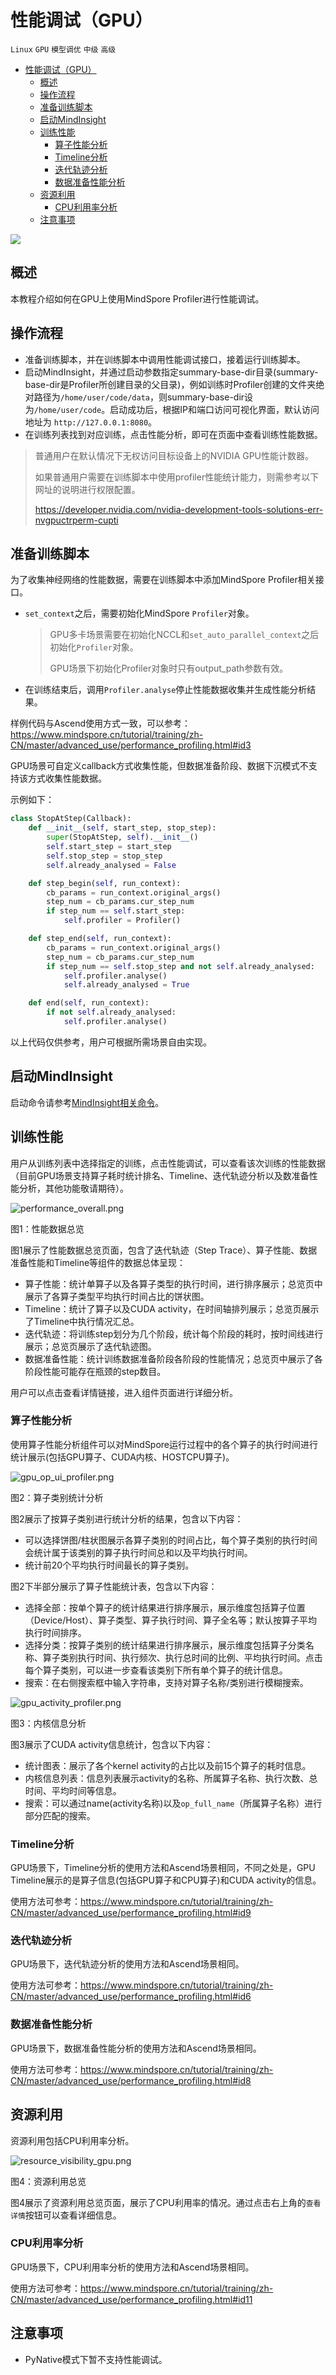 # 性能调试（GPU）

`Linux` `GPU` `模型调优` `中级` `高级`

<!-- TOC -->

- [性能调试（GPU）](#性能调试gpu)
    - [概述](#概述)
    - [操作流程](#操作流程)
    - [准备训练脚本](#准备训练脚本)
    - [启动MindInsight](#启动MindInsight)
    - [训练性能](#训练性能)
        - [算子性能分析](#算子性能分析)
        - [Timeline分析](#Timeline分析)
        - [迭代轨迹分析](#迭代轨迹分析)
        - [数据准备性能分析](#数据准备性能分析)
    - [资源利用](#资源利用)
        - [CPU利用率分析](#CPU利用率分析)
    - [注意事项](#注意事项)

<!-- /TOC -->

<a href="https://gitee.com/mindspore/docs/blob/master/tutorials/training/source_zh_cn/advanced_use/performance_profiling_gpu.md" target="_blank"><img src="../_static/logo_source.png"></a>

## 概述

本教程介绍如何在GPU上使用MindSpore Profiler进行性能调试。

## 操作流程

- 准备训练脚本，并在训练脚本中调用性能调试接口，接着运行训练脚本。
- 启动MindInsight，并通过启动参数指定summary-base-dir目录(summary-base-dir是Profiler所创建目录的父目录)，例如训练时Profiler创建的文件夹绝对路径为`/home/user/code/data`，则summary-base-dir设为`/home/user/code`。启动成功后，根据IP和端口访问可视化界面，默认访问地址为 `http://127.0.0.1:8080`。
- 在训练列表找到对应训练，点击性能分析，即可在页面中查看训练性能数据。

> 普通用户在默认情况下无权访问目标设备上的NVIDIA GPU性能计数器。
>
> 如果普通用户需要在训练脚本中使用profiler性能统计能力，则需参考以下网址的说明进行权限配置。
>
> <https://developer.nvidia.com/nvidia-development-tools-solutions-err-nvgpuctrperm-cupti>

## 准备训练脚本

为了收集神经网络的性能数据，需要在训练脚本中添加MindSpore Profiler相关接口。  

- `set_context`之后，需要初始化MindSpore `Profiler`对象。

    > GPU多卡场景需要在初始化NCCL和`set_auto_parallel_context`之后初始化`Profiler`对象。
    >
    > GPU场景下初始化Profiler对象时只有output_path参数有效。

- 在训练结束后，调用`Profiler.analyse`停止性能数据收集并生成性能分析结果。

样例代码与Ascend使用方式一致，可以参考：<https://www.mindspore.cn/tutorial/training/zh-CN/master/advanced_use/performance_profiling.html#id3>

GPU场景可自定义callback方式收集性能，但数据准备阶段、数据下沉模式不支持该方式收集性能数据。

示例如下：

```python
class StopAtStep(Callback):
    def __init__(self, start_step, stop_step):
        super(StopAtStep, self).__init__()
        self.start_step = start_step
        self.stop_step = stop_step
        self.already_analysed = False

    def step_begin(self, run_context):
        cb_params = run_context.original_args()
        step_num = cb_params.cur_step_num
        if step_num == self.start_step:
            self.profiler = Profiler()

    def step_end(self, run_context):
        cb_params = run_context.original_args()
        step_num = cb_params.cur_step_num
        if step_num == self.stop_step and not self.already_analysed:
            self.profiler.analyse()
            self.already_analysed = True

    def end(self, run_context):
        if not self.already_analysed:
            self.profiler.analyse()
```

以上代码仅供参考，用户可根据所需场景自由实现。

## 启动MindInsight

启动命令请参考[MindInsight相关命令](https://www.mindspore.cn/tutorial/training/zh-CN/master/advanced_use/mindinsight_commands.html)。

## 训练性能

用户从训练列表中选择指定的训练，点击性能调试，可以查看该次训练的性能数据（目前GPU场景支持算子耗时统计排名、Timeline、迭代轨迹分析以及数准备性能分析，其他功能敬请期待）。

![performance_overall.png](./images/performance_overall.png)

图1：性能数据总览

图1展示了性能数据总览页面，包含了迭代轨迹（Step Trace）、算子性能、数据准备性能和Timeline等组件的数据总体呈现：  

- 算子性能：统计单算子以及各算子类型的执行时间，进行排序展示；总览页中展示了各算子类型平均执行时间占比的饼状图。
- Timeline：统计了算子以及CUDA activity，在时间轴排列展示；总览页展示了Timeline中执行情况汇总。
- 迭代轨迹：将训练step划分为几个阶段，统计每个阶段的耗时，按时间线进行展示；总览页展示了迭代轨迹图。
- 数据准备性能：统计训练数据准备阶段各阶段的性能情况；总览页中展示了各阶段性能可能存在瓶颈的step数目。

用户可以点击查看详情链接，进入组件页面进行详细分析。

### 算子性能分析

使用算子性能分析组件可以对MindSpore运行过程中的各个算子的执行时间进行统计展示(包括GPU算子、CUDA内核、HOSTCPU算子)。

![gpu_op_ui_profiler.png](./images/gpu_op_ui_profiler.png)

图2：算子类别统计分析

图2展示了按算子类别进行统计分析的结果，包含以下内容：  

- 可以选择饼图/柱状图展示各算子类别的时间占比，每个算子类别的执行时间会统计属于该类别的算子执行时间总和以及平均执行时间。
- 统计前20个平均执行时间最长的算子类别。

图2下半部分展示了算子性能统计表，包含以下内容：  

- 选择全部：按单个算子的统计结果进行排序展示，展示维度包括算子位置（Device/Host）、算子类型、算子执行时间、算子全名等；默认按算子平均执行时间排序。
- 选择分类：按算子类别的统计结果进行排序展示，展示维度包括算子分类名称、算子类别执行时间、执行频次、执行总时间的比例、平均执行时间。点击每个算子类别，可以进一步查看该类别下所有单个算子的统计信息。
- 搜索：在右侧搜索框中输入字符串，支持对算子名称/类别进行模糊搜索。

![gpu_activity_profiler.png](./images/gpu_activity_profiler.png)

图3：内核信息分析

图3展示了CUDA activity信息统计，包含以下内容：

- 统计图表：展示了各个kernel activity的占比以及前15个算子的耗时信息。
- 内核信息列表：信息列表展示activity的名称、所属算子名称、执行次数、总时间、平均时间等信息。
- 搜索：可以通过name(activity名称)以及`op_full_name`（所属算子名称）进行部分匹配的搜索。

### Timeline分析

GPU场景下，Timeline分析的使用方法和Ascend场景相同，不同之处是，GPU Timeline展示的是算子信息(包括GPU算子和CPU算子)和CUDA activity的信息。

使用方法可参考：<https://www.mindspore.cn/tutorial/training/zh-CN/master/advanced_use/performance_profiling.html#id9>

### 迭代轨迹分析

GPU场景下，迭代轨迹分析的使用方法和Ascend场景相同。

使用方法可参考：<https://www.mindspore.cn/tutorial/training/zh-CN/master/advanced_use/performance_profiling.html#id6>

### 数据准备性能分析

GPU场景下，数据准备性能分析的使用方法和Ascend场景相同。

使用方法可参考：<https://www.mindspore.cn/tutorial/training/zh-CN/master/advanced_use/performance_profiling.html#id8>

## 资源利用

资源利用包括CPU利用率分析。

![resource_visibility_gpu.png](./images/resource_visibility_gpu.png)

图4：资源利用总览

图4展示了资源利用总览页面，展示了CPU利用率的情况。通过点击右上角的`查看详情`按钮可以查看详细信息。

### CPU利用率分析

GPU场景下，CPU利用率分析的使用方法和Ascend场景相同。

使用方法可参考：<https://www.mindspore.cn/tutorial/training/zh-CN/master/advanced_use/performance_profiling.html#id11>

## 注意事项

- PyNative模式下暂不支持性能调试。
